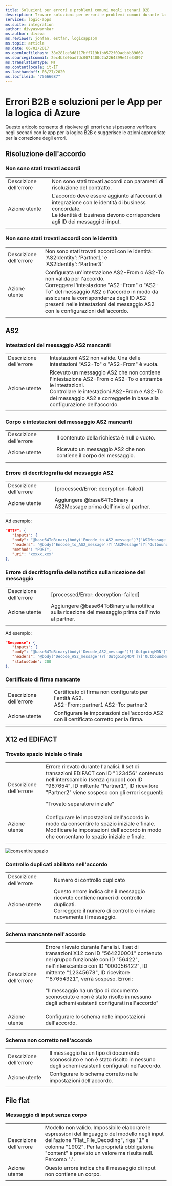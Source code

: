 ```yaml
---
title: Soluzioni per errori e problemi comuni negli scenari B2B
description: Trovare soluzioni per errori e problemi comuni durante la risoluzione degli scenari B2B in App per la logica di AzureFind solutions for common errors and problems when troubleshooting B2B scenarios in Azure Logic Apps
services: logic-apps
ms.suite: integration
author: divyaswarnkar
ms.author: divswa
ms.reviewer: jonfan, estfan, logicappspm
ms.topic: article
ms.date: 06/02/2017
ms.openlocfilehash: 38e281ce3d8117bff719b1bb572f09acbbb89669
ms.sourcegitcommit: 2ec4b3d0bad7dc0071400c2a2264399e4fe34897
ms.translationtype: MT
ms.contentlocale: it-IT
ms.lasthandoff: 03/27/2020
ms.locfileid: "75666687"
---
```

# <a name="b2b-errors-and-solutions-for-azure-logic-apps"></a>Errori B2B e soluzioni per le App per la logica di Azure

Questo articolo consente di risolvere gli errori che si possono verificare negli scenari con le app per la logica B2B e suggerisce le azioni appropriate per la correzione degli errori.

## <a name="agreement-resolution"></a>Risoluzione dell'accordo

### <a name="no-agreement-found"></a>Non sono stati trovati accordi 

|   |   |  
|---|---|
| Descrizione dell'errore | Non sono stati trovati accordi con parametri di risoluzione del contratto. | 
| Azione utente | L'accordo deve essere aggiunto all'account di integrazione con le identità di business concordate. </br>Le identità di business devono corrispondere agli ID dei messaggi di input. |  
|   |   |

### <a name="no-agreement-found-with-identities"></a>Non sono stati trovati accordi con le identità

|   |   | 
|---|---|
| Descrizione dell'errore | Non sono stati trovati accordi con le identità: 'AS2Identity'::'Partner1' e 'AS2Identity'::'Partner3' | 
| Azione utente | Configurata un'intestazione AS2-From o AS2-To non valida per l'accordo. </br>Correggere l'intestazione "AS2-From" o "AS2-To" del messaggio AS2 o l'accordo in modo da assicurare la corrispondenza degli ID AS2 presenti nelle intestazioni del messaggio AS2 con le configurazioni dell'accordo. |
|   |   |     

## <a name="as2"></a>AS2

### <a name="missing-as2-message-headers"></a>Intestazioni del messaggio AS2 mancanti  

|   |   |  
|---|---|
| Descrizione dell'errore | Intestazioni AS2 non valide. Una delle intestazioni "AS2-To" o "AS2-From" è vuota. | 
| Azione utente | Ricevuto un messaggio AS2 che non contiene l'intestazione AS2-From o AS2-To o entrambe le intestazioni. </br> Controllare le intestazioni AS2-From e AS2-To del messaggio AS2 e correggerle in base alla configurazione dell'accordo. |
|  |  | 

### <a name="missing-as2-message-body-and-headers"></a>Corpo e intestazioni del messaggio AS2 mancanti    

|   |   |  
|---|---|
| Descrizione dell'errore | Il contenuto della richiesta è null o vuoto. | 
| Azione utente | Ricevuto un messaggio AS2 che non contiene il corpo del messaggio. |
|  |  | 

### <a name="as2-message-decryption-failure"></a>Errore di decrittografia del messaggio AS2

|   |   | 
|---|---|
| Descrizione dell'errore |  [processed/Error: decryption-failed] | 
| Azione utente | Aggiungere @base64ToBinary a AS2Message prima dell'invio al partner. |
|||

Ad esempio:

```json
"HTTP": {
   "inputs": {
   "body": "@base64ToBinary(body('Encode_to_AS2_message')?['AS2Message']?['Content'])",
   "headers": "@body('Encode_to_AS2_message')?['AS2Message']?['OutboundHeaders']",
   "method": "POST",
   "uri": "xxxxx.xxx"
},
``` 

### <a name="mdn-decryption-failure"></a>Errore di decrittografia della notifica sulla ricezione del messaggio

|   |   | 
|---|---|
| Descrizione dell'errore |  [processed/Error: decryption-failed] | 
| Azione utente | Aggiungere @base64ToBinary alla notifica sulla ricezione del messaggio prima dell'invio al partner. | 
|||

Ad esempio:

```json
"Response": {
   "inputs": {
   "body": "@base64ToBinary(body('Decode_AS2_message')?['OutgoingMDN']?['Content'])",
   "headers": "@body('Decode_AS2_message')?['OutgoingMDN']?['OutboundHeaders']",
   "statusCode": 200
},               
``` 

### <a name="missing-signing-certificate"></a>Certificato di firma mancante

|   |   |  
|---|---|
| Descrizione dell'errore| Certificato di firma non configurato per l'entità AS2. </br>AS2-From: partner1 AS2-To: partner2 | 
| Azione utente | Configurare le impostazioni dell'accordo AS2 con il certificato corretto per la firma. |
|  |  | 

## <a name="x12-and-edifact"></a>X12 ed EDIFACT

### <a name="leading-or-trailing-space-found"></a>Trovato spazio iniziale o finale    
    
|   |   | 
|---|---|
| Descrizione dell'errore | Errore rilevato durante l'analisi. Il set di transazioni EDIFACT con ID "123456" contenuto nell'interscambio (senza gruppo) con ID "987654", ID mittente "Partner1", ID ricevitore "Partner2" viene sospeso con gli errori seguenti: <p>"Trovato separatore iniziale" |
| Azione utente | Configurare le impostazioni dell'accordo in modo da consentire lo spazio iniziale e finale. </br>Modificare le impostazioni dell'accordo in modo che consentano lo spazio iniziale e finale. |
|   |   |

![consentire spazio](./media/logic-apps-enterprise-integration-b2b-list-errors-solutions/leadingandtrailing.png)

### <a name="duplicate-check-has-enabled-in-the-agreement"></a>Controllo duplicati abilitato nell'accordo

|   |   | 
|---|---| 
| Descrizione dell'errore | Numero di controllo duplicato |
| Azione utente | Questo errore indica che il messaggio ricevuto contiene numeri di controllo duplicati. </br>Correggere il numero di controllo e inviare nuovamente il messaggio. |
|   |   |

### <a name="missing-schema-in-the-agreement"></a>Schema mancante nell'accordo

|   |   | 
|---|---| 
| Descrizione dell'errore | Errore rilevato durante l'analisi. Il set di transazioni X12 con ID "564220001" contenuto nel gruppo funzionale con ID "56422", nell'interscambio con ID "000056422", ID mittente "12345678", ID ricevitore '"87654321", verrà sospeso. Errori: <p>"Il messaggio ha un tipo di documento sconosciuto e non è stato risolto in nessuno degli schemi esistenti configurati nell'accordo" |
| Azione utente | Configurare lo schema nelle impostazioni dell'accordo.  |
|   |   |

### <a name="incorrect-schema-in-the-agreement"></a>Schema non corretto nell'accordo

|   |   | 
|---|---| 
| Descrizione dell'errore | Il messaggio ha un tipo di documento sconosciuto e non è stato risolto in nessuno degli schemi esistenti configurati nell'accordo. |
| Azione utente | Configurare lo schema corretto nelle impostazioni dell'accordo. |
|   |   |

## <a name="flat-file"></a>File flat

### <a name="input-message-with-no-body"></a>Messaggio di input senza corpo

|   |   | 
|---|---|
| Descrizione dell'errore | Modello non valido. Impossibile elaborare le espressioni del linguaggio del modello negli input dell'azione "Flat_File_Decoding", riga "1" e colonna "1902". Per la proprietà obbligatoria "content" è previsto un valore ma risulta null. Percorso ".'. |
| Azione utente | Questo errore indica che il messaggio di input non contiene un corpo. |
|   |   | 

